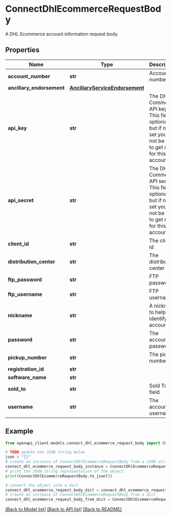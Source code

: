 # ConnectDhlEcommerceRequestBody

A DHL Ecommerce account information request body

## Properties

Name | Type | Description | Notes
------------ | ------------- | ------------- | -------------
**account_number** | **str** | Account number | [optional] 
**ancillary_endorsement** | [**AncillaryServiceEndorsement**](AncillaryServiceEndorsement.md) |  | [optional] 
**api_key** | **str** | The DHL E-Commerce API key. This field is optional, but if not set you will not be able to get rates for this account.  | [optional] 
**api_secret** | **str** | The DHL E-Commerce API secret. This field is optional, but if not set you will not be able to get rates for this account.  | [optional] 
**client_id** | **str** | The client id | 
**distribution_center** | **str** | The distribution center | 
**ftp_password** | **str** | FTP password | [optional] 
**ftp_username** | **str** | FTP username | [optional] 
**nickname** | **str** | A nickname to help you identify this account | 
**password** | **str** | The account password | 
**pickup_number** | **str** | The pickup number | 
**registration_id** | **str** |  | [optional] 
**software_name** | **str** |  | [optional] 
**sold_to** | **str** | Sold To field | [optional] 
**username** | **str** | The account username | 

## Example

```python
from openapi_client.models.connect_dhl_ecommerce_request_body import ConnectDhlEcommerceRequestBody

# TODO update the JSON string below
json = "{}"
# create an instance of ConnectDhlEcommerceRequestBody from a JSON string
connect_dhl_ecommerce_request_body_instance = ConnectDhlEcommerceRequestBody.from_json(json)
# print the JSON string representation of the object
print(ConnectDhlEcommerceRequestBody.to_json())

# convert the object into a dict
connect_dhl_ecommerce_request_body_dict = connect_dhl_ecommerce_request_body_instance.to_dict()
# create an instance of ConnectDhlEcommerceRequestBody from a dict
connect_dhl_ecommerce_request_body_from_dict = ConnectDhlEcommerceRequestBody.from_dict(connect_dhl_ecommerce_request_body_dict)
```
[[Back to Model list]](../README.md#documentation-for-models) [[Back to API list]](../README.md#documentation-for-api-endpoints) [[Back to README]](../README.md)


